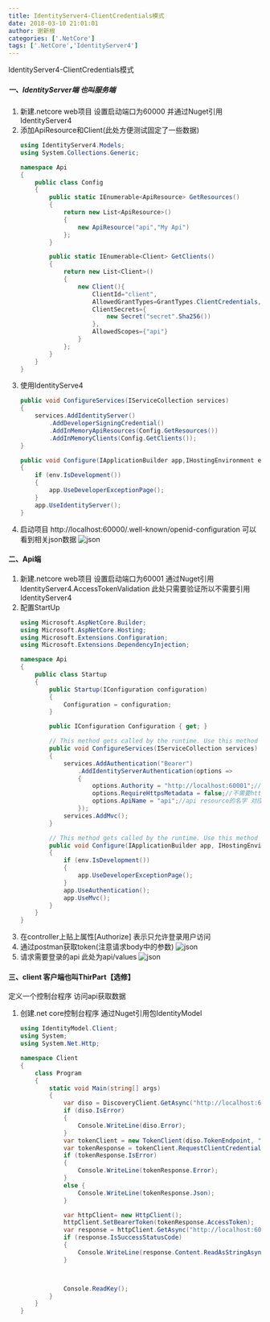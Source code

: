 ```yaml
---
title: IdentityServer4-ClientCredentials模式
date: 2018-03-10 21:01:01
author: 谢新根
categories: ['.NetCore']
tags: ['.NetCore','IdentityServer4']
---
```


IdentityServer4-ClientCredentials模式
<!-- more -->

##### 一、IdentityServer端 也叫服务端
1. 新建.netcore web项目 设置启动端口为60000 并通过Nuget引用IdentityServer4
2. 添加ApiResource和Client(此处方便测试固定了一些数据)
    ``` cs
    using IdentityServer4.Models;
    using System.Collections.Generic;

    namespace Api
    {
        public class Config
        {
            public static IEnumerable<ApiResource> GetResources()
            {
                return new List<ApiResource>()
                {
                    new ApiResource("api","My Api")
                };
            }

            public static IEnumerable<Client> GetClients()
            {
                return new List<Client>()
                {
                    new Client(){
                        ClientId="client",
                        AllowedGrantTypes=GrantTypes.ClientCredentials,
                        ClientSecrets={
                            new Secret("secret".Sha256())
                        },
                        AllowedScopes={"api"}
                    }
                };
            }
        }
    }
    ```
3. 使用IdentityServe4
    ``` cs
    public void ConfigureServices(IServiceCollection services)
    {
        services.AddIdentityServer()
            .AddDeveloperSigningCredential()
            .AddInMemoryApiResources(Config.GetResources())
            .AddInMemoryClients(Config.GetClients());
    }

    public void Configure(IApplicationBuilder app,IHostingEnvironment env)
    {
        if (env.IsDevelopment())
        {
            app.UseDeveloperExceptionPage();
        }
        app.UseIdentityServer();
    }
    ```
4. 启动项目 http://localhost:60000/.well-known/openid-configuration 可以看到相关json数据
![json](http://pfp2er1o1.bkt.clouddn.com/blog/images/dotnetcore/identityserver4/01/1-0401.png)

#### 二、Api端
1. 新建.netcore web项目 设置启动端口为60001 
通过Nuget引用IdentityServer4.AccessTokenValidation 此处只需要验证所以不需要引用IdentityServer4
2. 配置StartUp
    ``` cs
    using Microsoft.AspNetCore.Builder;
    using Microsoft.AspNetCore.Hosting;
    using Microsoft.Extensions.Configuration;
    using Microsoft.Extensions.DependencyInjection;

    namespace Api
    {
        public class Startup
        {
            public Startup(IConfiguration configuration)
            {
                Configuration = configuration;
            }

            public IConfiguration Configuration { get; }

            // This method gets called by the runtime. Use this method to add services to the container.
            public void ConfigureServices(IServiceCollection services)
            {
                services.AddAuthentication("Bearer")
                    .AddIdentityServerAuthentication(options =>
                    {
                        options.Authority = "http://localhost:60001";//设置认证服务器地址
                        options.RequireHttpsMetadata = false;//不需要https
                        options.ApiName = "api";//api resource的名字 对应定义的ApiResource中的name
                    });
                services.AddMvc();
            }

            // This method gets called by the runtime. Use this method to configure the HTTP request pipeline.
            public void Configure(IApplicationBuilder app, IHostingEnvironment env)
            {
                if (env.IsDevelopment())
                {
                    app.UseDeveloperExceptionPage();
                }
                app.UseAuthentication();
                app.UseMvc();
            }
        }
    }
    ```
3. 在controller上贴上属性[Authorize] 表示只允许登录用户访问
4. 通过postman获取token(注意请求body中的参数)
![json](http://pfp2er1o1.bkt.clouddn.com/blog/images/dotnetcore/identityserver4/01/2-0401.png)
5. 请求需要登录的api 此处为api/values
![json](http://pfp2er1o1.bkt.clouddn.com/blog/images/dotnetcore/identityserver4/01/2-0501.png)

#### 三、client 客户端也叫ThirPart【选修】
定义一个控制台程序 访问api获取数据
1. 创建.net core控制台程序 通过Nuget引用包IdentityModel
    ``` cs
    using IdentityModel.Client;
    using System;
    using System.Net.Http;

    namespace Client
    {
        class Program
        {
            static void Main(string[] args)
            {
                var diso = DiscoveryClient.GetAsync("http://localhost:60000").Result;
                if (diso.IsError)
                {
                    Console.WriteLine(diso.Error);
                }
                var tokenClient = new TokenClient(diso.TokenEndpoint, "client", "secret");
                var tokenResponse = tokenClient.RequestClientCredentialsAsync("api").Result;
                if (tokenResponse.IsError)
                {
                    Console.WriteLine(tokenResponse.Error);
                }
                else {
                    Console.WriteLine(tokenResponse.Json);
                }

                var httpClient= new HttpClient();
                httpClient.SetBearerToken(tokenResponse.AccessToken);
                var response = httpClient.GetAsync("http://localhost:60001/api/values").Result;
                if (response.IsSuccessStatusCode)
                {
                    Console.WriteLine(response.Content.ReadAsStringAsync().Result);
                }



                Console.ReadKey();
            }
        }
    }

    ```